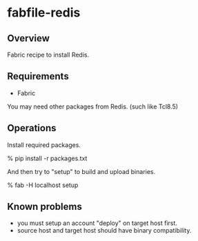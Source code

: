 # fabfile-redis

## Overview

Fabric recipe to install Redis.


## Requirements

* Fabric

You may need other packages from Redis. (such like Tcl8.5)


## Operations

Install required packages.

  % pip install -r packages.txt


And then try to "setup" to build and upload binaries.

  % fab -H localhost setup


## Known problems

* you must setup an account "deploy" on target host first.
* source host and target host should have binary compatibility.
